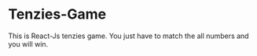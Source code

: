 # Tenzies-Game
This is React-Js tenzies game.
You just have to match the all numbers and you will win.
